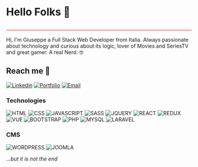 # Hello Folks 👋

![Border](Border.svg)

Hi, I'm Giuseppe a Full Stack Web Developer from Italia.
Always passionate about technology and curious about its logic, lover of Movies and SeriesTV and great gamer. A real Nerd. 🤓

## Reach me 📮

[![Linkedin](https://img.shields.io/badge/Linkedin-blue?style=flat&logo=linkedin)](https://www.linkedin.com/in/giuseppe-russo-dev)
[![Portfolio](https://img.shields.io/badge/Portfolio-green?style=flat&logo=bookstack&logoColor=white)](https://www.linkedin.com/in/giuseppe-russo-dev)
[![Email](https://img.shields.io/badge/Email-red?style=flat&logo=minutemailer&logoColor=white)](mailto:giuseppe.russo.dev@gmail.com)

### Technologies

![HTML](https://img.shields.io/static/v1?message=HTML&logo=html5&labelColor=eb9834&color=85827f&logoColor=white&label=%20)
![CSS](https://img.shields.io/static/v1?message=CSS&logo=css3&labelColor=0099ff&color=85827f&logoColor=white&label=%20)
![JAVASCRIPT](https://img.shields.io/static/v1?message=JavaScript&logo=javascript&labelColor=ffff00&color=85827f&logoColor=black&label=%20)
![SASS](https://img.shields.io/static/v1?message=SASS&logo=sass&labelColor=f97dff&color=85827f&logoColor=white&label=%20)
![JQUERY](https://img.shields.io/static/v1?message=JQuery&logo=jquery&labelColor=3d8dfc&color=85827f&logoColor=white&label=%20)
![REACT](https://img.shields.io/static/v1?message=React&logo=react&labelColor=ffffff&color=85827f&logoColor=blue&label=%20)
![REDUX](https://img.shields.io/static/v1?message=Redux&logo=redux&labelColor=ffffff&color=85827f&logoColor=violet&label=%20)
![VUE](https://img.shields.io/static/v1?message=Vue.js&logo=vuedotjs&labelColor=ffffff&color=85827f&label=%20)
![BOOTSTRAP](https://img.shields.io/static/v1?message=Bootstrap&logo=bootstrap&labelColor=ffffff&color=85827f&label=%20)
![PHP](https://img.shields.io/static/v1?message=PHP&logo=php&labelColor=ffffff&color=85827f&label=%20)
![MYSQL](https://img.shields.io/static/v1?message=MySQL&logo=mysql&labelColor=ffffff&color=85827f&label=%20)
![LARAVEL](https://img.shields.io/static/v1?message=Laravel&logo=laravel&labelColor=ffffff&color=85827f&label=%20)

### CMS

![WORDPRESS](https://img.shields.io/badge/Wordpress-blue?style=flat&logo=wordpress&logoColor=white)
![JOOMLA](https://img.shields.io/badge/Joomla-blue?style=flat&logo=joomla&logoColor=white)

*...but it is not the end*
